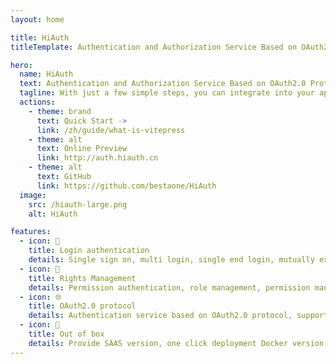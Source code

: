 ```yaml
---
layout: home

title: HiAuth
titleTemplate: Authentication and Authorization Service Based on OAuth2.0 Protocol

hero:
  name: HiAuth
  text: Authentication and Authorization Service Based on OAuth2.0 Protocol
  tagline: With just a few simple steps, you can integrate into your application
  actions:
    - theme: brand
      text: Quick Start ->
      link: /zh/guide/what-is-vitepress
    - theme: alt
      text: Online Preview
      link: http://auth.hiauth.cn
    - theme: alt
      text: GitHub
      link: https://github.com/bestaone/HiAuth
  image:
    src: /hiauth-large.png
    alt: HiAuth

features:
  - icon: 📝
    title: Login authentication
    details: Single sign on, multi login, single end login, mutually exclusive login, no login Multiple login strategies can be configured.
  - icon: 🔐
    title: Rights Management
    details: Permission authentication, role management, permission management, menu management, session management, interface authentication Multiple flexible authentication schemes.
  - icon: 🌐
    title: OAuth2.0 protocol
    details: Authentication service based on OAuth2.0 protocol, supporting four authorization modes for easy integration with different development language environments.
  - icon: 🚀
    title: Out of box
    details: Provide SAAS version, one click deployment Docker version, and source code local deployment version, which can be developed based on source code for secondary development.
---
```

